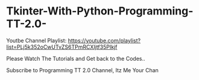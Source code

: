 # Tkinter-With-Python-Programming-TT-2.0-

Youtbe Channel Playlist: https://youtube.com/playlist?list=PLj5k352oCwUTvZS6TPmRCXIjtf35PIkjf

Please Watch The Tutorials and Get back to the Codes..

Subscribe to Programming TT 2.0 Channel, Itz Me Your Chan
